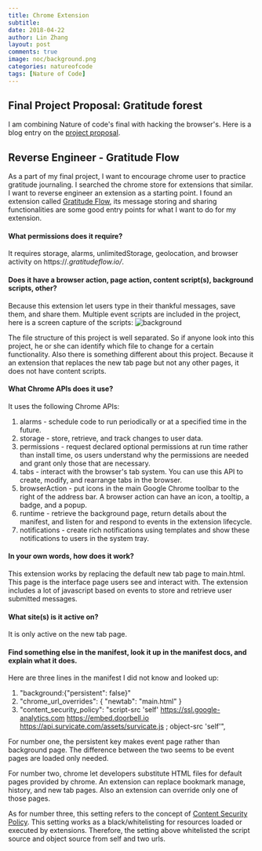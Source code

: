```yaml
---
title: Chrome Extension
subtitle:
date: 2018-04-22
author: Lin Zhang
layout: post
comments: true
image: noc/background.png
categories: natureofcode
tags: [Nature of Code]
---
```

## Final Project Proposal: Gratitude forest

I am combining Nature of code's final with hacking the browser's. Here is a blog entry on the [project proposal](https://linzhangcs.github.io/blog/natureofcode/2018/04/15/gratitudeforest.html).

## Reverse Engineer - Gratitude Flow

As a part of my final project, I want to encourage chrome user to practice gratitude journaling. I searched the chrome store for extensions that similar. I want to reverse engineer an extension as a starting point. I found an extension called [Gratitude Flow](https://chrome.google.com/webstore/detail/gratitude-flow-happiness/bemnjoaibicimpimbigfmhoadacfaian), its message storing and sharing functionalities are some good entry points for what I want to do for my extension.

#### What permissions does it require?

It requires storage, alarms, unlimitedStorage, geolocation, and browser activity on https://*.gratitudeflow.io/*.

#### Does it have a browser action, page action, content script(s), background scripts, other?

Because this extension let users type in their thankful messages, save them, and share them. Multiple event scripts are included in the project, here is a screen capture of the scripts:
![background]({{site.baseurl}}/images/noc/background.png)

The file structure of this project is well separated. So if anyone look into this project, he or she can identify which file to change for a certain functionality. Also there is something different about this project. Because it an extension that replaces the new tab page but not any other pages, it does not have content scripts.

#### What Chrome APIs does it use?

It uses the following Chrome APIs:
1. alarms - schedule code to run periodically or at a specified time in the future.
2. storage - store, retrieve, and track changes to user data.
3. permissions - request declared optional permissions at run time rather than install time, os users understand why the permissions are needed and grant only those that are necessary.
4. tabs - interact with the browser's tab system. You can use this API to create, modify, and rearrange tabs in the browser.
5. browserAction - put icons in the main Google Chrome toolbar to the right of the address bar. A browser action can have an icon, a tooltip, a badge, and a popup.
6. runtime - retrieve the background page, return details about the manifest, and listen for and respond to events in the extension lifecycle.
7. notifications -  create rich notifications using templates and show these notifications to users in the system tray.

#### In your own words, how does it work?

This extension works by replacing the default new tab page to main.html. This page is the interface page users see and interact with. The extension includes a lot of javascript based on events to store and retrieve user submitted messages.

#### What site(s) is it active on?

It is only active on the new tab page.

#### Find something else in the manifest, look it up in the manifest docs, and explain what it does.

Here are three lines in the manifest I did not know and looked up:
1. "background:{"persistent": false}"
2. "chrome_url_overrides": {
        "newtab": "main.html"
    }
3. "content_security_policy": "script-src 'self' https://ssl.google-analytics.com https://embed.doorbell.io https://api.survicate.com/assets/survicate.js ; object-src 'self'",

For number one, the persistent key makes event page rather than background page. The difference between the two seems to be event pages are loaded only needed.

For number two, chrome let developers substitute HTML files for default pages provided by chrome. An extension can replace bookmark manage, history, and new tab pages. Also an extension can override only one of those pages.

As for number three, this setting refers to the concept of [Content Security Policy](https://en.wikipedia.org/wiki/Content_Security_Policy). This setting works as a black/whitelisting for resources loaded or executed by extensions. Therefore, the setting above whitelisted the script source and object source from self and two urls.

